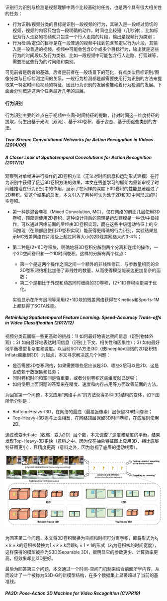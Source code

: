识别行为识别与检测是视频理解中两个比较基础的任务，也是两个具有很大相关性的任务：

- 行为识别/视频分类的目标是识别一段视频的行为，其输入是一段经过剪切的视频，视频的内容只包含一段明确的动作，时间也比较短（几秒钟），比如标记为行人走路的视频就只包含一个行人走路的片段，输出是视频行为类别；
- 行为检测/定位的目标是在一段普通的视频中找到包含预定以行为片段，其输入是一般普通的视频，视频中可能会包含0个或多个目标行为，输出就是这些行为的时间段以及行为类别，比如一段视频中可能包含行人走路、打篮球等，需要把这些行为的时间段和类别。

可见前者是后者的基础，后者是前者在一般场景下的范化，有点类似目标识别/图像分类与目标检测之间的关系。一般行为检测都是都需要使用行为识别的方法来提取某一特定时间段视频的特征，因此行为识别的发展也推动着行为检测的发展。下面会分别概述这两个任务最近几年的进展。



#### 行为识别

行为识别主要的难点在于视频中空间-时间特征的提取，针对时间这一维度特征的提取，衍生出基于光流（双流）、基于3D卷积、基于姿态、基于图这些类别的方法。



##### Two-Stream Convolutional Networks for Action Recognition in Videos (2014/06)





##### A Closer Look at Spatiotemporal Convolutions for Action Recognition (2017/11)

观察到对单帧进进行操作的2D卷积方法（无法对时间信息和运动形式建模）在行为识别中获得了接近3D卷积方法的效果，本文在残差学习的框架内重新审视了时间维推理在行为识别中的作用，展示了在同样的深度下3D卷积的性能显著超过了2D卷积。受这个结果的启发，本文引入了两种可认为处于2D和3D中间形式的时空卷积。

- 第一种是混合卷积（Mixed Convolution, MC），仅在网络的前面几层使用3D卷积，顶部则使用2D卷积，这种设计背后的原理是运动建模是一种低/中级操作，可以通过网络前面的层经由3D卷积实现，而在这些中级运动特征上的空间推理（在顶部层使用2D卷积实现）能获得更精确的行为识别，实验结果显示MC残差网络在片段级上超过同等大小的2D残差网络大约3-4%；

- 第二种是(2+1)D卷积块，明确地将3D卷积分解到两个分离和连续的操作，一个2D空间卷积和一个1D时间卷积。这样的分解有两个优点：
  
  - 第一个是这两个操作之间之间一个额外的非线性修正，与参数量相同的全3D卷积网络相比加倍了非线性的数量，从而使得模型能表达更加复杂的函数；
  - 第二个是相比于外观和动态同时缠绕的3D卷积，(2+1)D卷积块更易于优化。
  
  实验显示在所有层同等采用(2+1)D块的残差网络获得在Kinetics和Sports-1M上都获得了SOTA性能。



##### Rethinking Spatiotemporal Feature Learning: Speed-Accuracy Trade-offs in Video Classification (2017/12)

视频分类正面临一些更基础的挑战：1) 如何最好地表达空间信息（识别物体外观）；2) 如何最好地表达时间信息（识别上下文、相关性和因果性）；3) 如何最好地平衡模型复杂度和速度。以当前SOTA方法I3D（使Inception网络的2D卷积核Inflate膨胀到3D）为起点，本文寻求解决这几个问题：

- 是否需要3D卷积网络，如果需要哪些层应该是3D、哪些3层可以是2D，这是否依赖于数据集和任务；
- 同时卷积时间和空间是否重要，或者分别卷积这些维度就已足够；
- 如何使用上面问题的答案来在精度、速度和内存占用等方面改善前面的方法。

为回答第一个问题，本文应用“网络手术”的方法获得多种I3D结构的变体，如下图所示分别是：

- Bottom-Heavy-I3D，在网络的最底（最接近像素）层保留3D时间卷积；
- Top-Heavy-I3D则与上面相反，在网络顶层保留3D时间卷积，在底层则使用2D。

通过改变deflate（收缩，变为2D）层个数，本文调查了速度和精度的平衡，结果发现Top-Heavy-3D更快（意料之中，因为仅在抽象特征图上应用3D，相比底层特征图更小），且精度更高（意料之外，因为忽视了底层的运动线索）。

<img src='figures/rethink-01.png' />

为回答第二个问题，本文将3D卷积替换为空间和时间可分离卷积，即将形式为$k_t\times k\times k$的卷积核替换为$1\times k\times k$后跟$k_t\times1\times1$的形式（$k_t$为卷积核的时间宽度），这样获得的模型被称为S3D(Separable 3D)，很明显它的参数更少、计算效率更高，但效果却比I3D更好。

最后为回答第三个问题，本文通过一个时间-空间门机制来结合前面所学内容，从而设计了一个被称为S3D-G的新模型结构，在多个数据集上显著超过了当前的基准线。



##### PA3D: Pose-Action 3D Machine for Video Recognition (CVPR19)

